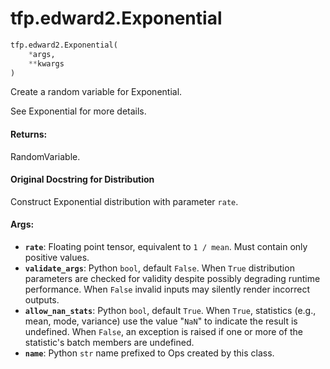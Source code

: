 <div itemscope itemtype="http://developers.google.com/ReferenceObject">
<meta itemprop="name" content="tfp.edward2.Exponential" />
</div>

# tfp.edward2.Exponential

``` python
tfp.edward2.Exponential(
    *args,
    **kwargs
)
```

Create a random variable for Exponential.

See Exponential for more details.

#### Returns:

  RandomVariable.

#### Original Docstring for Distribution

Construct Exponential distribution with parameter `rate`.


#### Args:

* <b>`rate`</b>: Floating point tensor, equivalent to `1 / mean`. Must contain only
    positive values.
* <b>`validate_args`</b>: Python `bool`, default `False`. When `True` distribution
    parameters are checked for validity despite possibly degrading runtime
    performance. When `False` invalid inputs may silently render incorrect
    outputs.
* <b>`allow_nan_stats`</b>: Python `bool`, default `True`. When `True`, statistics
    (e.g., mean, mode, variance) use the value "`NaN`" to indicate the
    result is undefined. When `False`, an exception is raised if one or
    more of the statistic's batch members are undefined.
* <b>`name`</b>: Python `str` name prefixed to Ops created by this class.